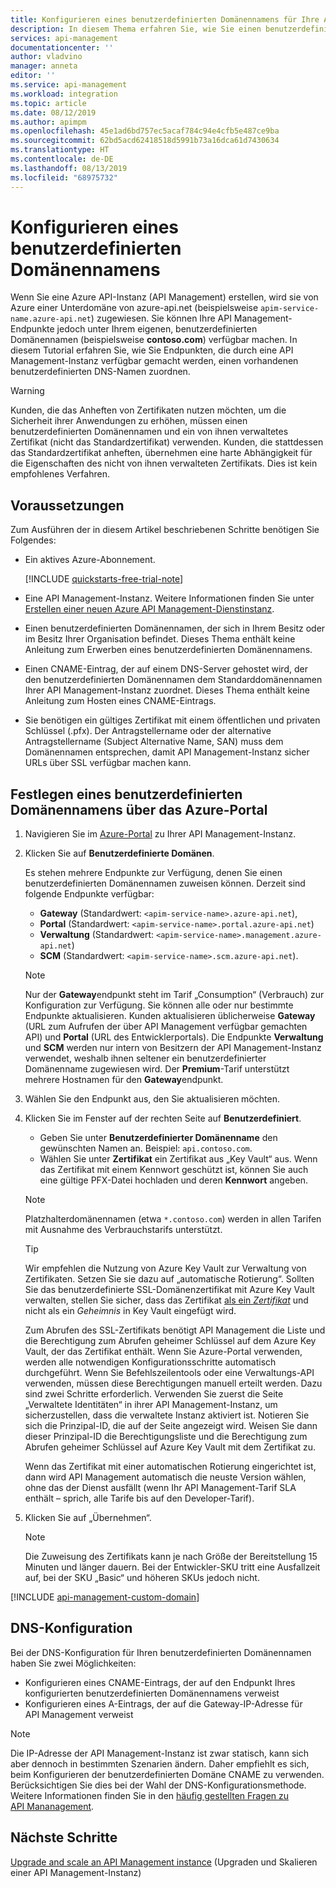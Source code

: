 ```yaml
---
title: Konfigurieren eines benutzerdefinierten Domänennamens für Ihre Azure API Management-Instanz | Microsoft-Dokumentation
description: In diesem Thema erfahren Sie, wie Sie einen benutzerdefinierten Domänennamen für Ihre Azure API Management-Instanz konfigurieren.
services: api-management
documentationcenter: ''
author: vladvino
manager: anneta
editor: ''
ms.service: api-management
ms.workload: integration
ms.topic: article
ms.date: 08/12/2019
ms.author: apimpm
ms.openlocfilehash: 45e1ad6bd757ec5acaf784c94e4cfb5e487ce9ba
ms.sourcegitcommit: 62bd5acd62418518d5991b73a16dca61d7430634
ms.translationtype: HT
ms.contentlocale: de-DE
ms.lasthandoff: 08/13/2019
ms.locfileid: "68975732"
---
```

# <a name="configure-a-custom-domain-name"></a>Konfigurieren eines benutzerdefinierten Domänennamens

Wenn Sie eine Azure API-Instanz (API Management) erstellen, wird sie von Azure einer Unterdomäne von azure-api.net (beispielsweise `apim-service-name.azure-api.net`) zugewiesen. Sie können Ihre API Management-Endpunkte jedoch unter Ihrem eigenen, benutzerdefinierten Domänennamen (beispielsweise **contoso.com**) verfügbar machen. In diesem Tutorial erfahren Sie, wie Sie Endpunkten, die durch eine API Management-Instanz verfügbar gemacht werden, einen vorhandenen benutzerdefinierten DNS-Namen zuordnen.

> [!WARNING]
> Kunden, die das Anheften von Zertifikaten nutzen möchten, um die Sicherheit ihrer Anwendungen zu erhöhen, müssen einen benutzerdefinierten Domänennamen und ein von ihnen verwaltetes Zertifikat (nicht das Standardzertifikat) verwenden. Kunden, die stattdessen das Standardzertifikat anheften, übernehmen eine harte Abhängigkeit für die Eigenschaften des nicht von ihnen verwalteten Zertifikats. Dies ist kein empfohlenes Verfahren.

## <a name="prerequisites"></a>Voraussetzungen

Zum Ausführen der in diesem Artikel beschriebenen Schritte benötigen Sie Folgendes:

-   Ein aktives Azure-Abonnement.

    [!INCLUDE [quickstarts-free-trial-note](../../includes/quickstarts-free-trial-note.md)]

-   Eine API Management-Instanz. Weitere Informationen finden Sie unter [Erstellen einer neuen Azure API Management-Dienstinstanz](get-started-create-service-instance.md).
-   Einen benutzerdefinierten Domänennamen, der sich in Ihrem Besitz oder im Besitz Ihrer Organisation befindet. Dieses Thema enthält keine Anleitung zum Erwerben eines benutzerdefinierten Domänennamens.
-   Einen CNAME-Eintrag, der auf einem DNS-Server gehostet wird, der den benutzerdefinierten Domänennamen dem Standarddomänennamen Ihrer API Management-Instanz zuordnet. Dieses Thema enthält keine Anleitung zum Hosten eines CNAME-Eintrags.
-   Sie benötigen ein gültiges Zertifikat mit einem öffentlichen und privaten Schlüssel (.pfx). Der Antragstellername oder der alternative Antragstellername (Subject Alternative Name, SAN) muss dem Domänennamen entsprechen, damit API Management-Instanz sicher URLs über SSL verfügbar machen kann.

## <a name="use-the-azure-portal-to-set-a-custom-domain-name"></a>Festlegen eines benutzerdefinierten Domänennamens über das Azure-Portal

1. Navigieren Sie im [Azure-Portal](https://portal.azure.com/) zu Ihrer API Management-Instanz.
1. Klicken Sie auf **Benutzerdefinierte Domänen**.

    Es stehen mehrere Endpunkte zur Verfügung, denen Sie einen benutzerdefinierten Domänennamen zuweisen können. Derzeit sind folgende Endpunkte verfügbar:

    - **Gateway** (Standardwert: `<apim-service-name>.azure-api.net`),
    - **Portal** (Standardwert: `<apim-service-name>.portal.azure-api.net`)
    - **Verwaltung** (Standardwert: `<apim-service-name>.management.azure-api.net`)
    - **SCM** (Standardwert: `<apim-service-name>.scm.azure-api.net`).

    > [!NOTE]
    > Nur der **Gateway**endpunkt steht im Tarif „Consumption“ (Verbrauch) zur Konfiguration zur Verfügung.
    > Sie können alle oder nur bestimmte Endpunkte aktualisieren. Kunden aktualisieren üblicherweise **Gateway** (URL zum Aufrufen der über API Management verfügbar gemachten API) und **Portal** (URL des Entwicklerportals).
    > Die Endpunkte **Verwaltung** und **SCM** werden nur intern von Besitzern der API Management-Instanz verwendet, weshalb ihnen seltener ein benutzerdefinierter Domänenname zugewiesen wird.
    > Der **Premium**-Tarif unterstützt mehrere Hostnamen für den **Gateway**endpunkt.

1. Wählen Sie den Endpunkt aus, den Sie aktualisieren möchten.
1. Klicken Sie im Fenster auf der rechten Seite auf **Benutzerdefiniert**.

    - Geben Sie unter **Benutzerdefinierter Domänenname** den gewünschten Namen an. Beispiel: `api.contoso.com`.
    - Wählen Sie unter **Zertifikat** ein Zertifikat aus „Key Vault“ aus. Wenn das Zertifikat mit einem Kennwort geschützt ist, können Sie auch eine gültige PFX-Datei hochladen und deren **Kennwort** angeben.

    > [!NOTE]
    > Platzhalterdomänennamen (etwa `*.contoso.com`) werden in allen Tarifen mit Ausnahme des Verbrauchstarifs unterstützt.

    > [!TIP]
    > Wir empfehlen die Nutzung von Azure Key Vault zur Verwaltung von Zertifikaten. Setzen Sie sie dazu auf „automatische Rotierung“.
    > Sollten Sie das benutzerdefinierte SSL-Domänenzertifikat mit Azure Key Vault verwalten, stellen Sie sicher, dass das Zertifikat [als ein _Zertifikat_](https://docs.microsoft.com/rest/api/keyvault/CreateCertificate/CreateCertificate) und nicht als ein _Geheimnis_ in Key Vault eingefügt wird.
    >
    > Zum Abrufen des SSL-Zertifikats benötigt API Management die Liste und die Berechtigung zum Abrufen geheimer Schlüssel auf dem Azure Key Vault, der das Zertifikat enthält. Wenn Sie Azure-Portal verwenden, werden alle notwendigen Konfigurationsschritte automatisch durchgeführt. Wenn Sie Befehlszeilentools oder eine Verwaltungs-API verwenden, müssen diese Berechtigungen manuell erteilt werden. Dazu sind zwei Schritte erforderlich. Verwenden Sie zuerst die Seite „Verwaltete Identitäten“ in ihrer API Management-Instanz, um sicherzustellen, dass die verwaltete Instanz aktiviert ist. Notieren Sie sich die Prinzipal-ID, die auf der Seite angezeigt wird. Weisen Sie dann dieser Prinzipal-ID die Berechtigungsliste und die Berechtigung zum Abrufen geheimer Schlüssel auf Azure Key Vault mit dem Zertifikat zu.
    >
    > Wenn das Zertifikat mit einer automatischen Rotierung eingerichtet ist, dann wird API Management automatisch die neuste Version wählen, ohne das der Dienst ausfällt (wenn Ihr API Management-Tarif SLA enthält – sprich, alle Tarife bis auf den Developer-Tarif).

1. Klicken Sie auf „Übernehmen“.

    > [!NOTE]
    > Die Zuweisung des Zertifikats kann je nach Größe der Bereitstellung 15 Minuten und länger dauern. Bei der Entwickler-SKU tritt eine Ausfallzeit auf, bei der SKU „Basic“ und höheren SKUs jedoch nicht.

[!INCLUDE [api-management-custom-domain](../../includes/api-management-custom-domain.md)]

## <a name="dns-configuration"></a>DNS-Konfiguration

Bei der DNS-Konfiguration für Ihren benutzerdefinierten Domänennamen haben Sie zwei Möglichkeiten:

-   Konfigurieren eines CNAME-Eintrags, der auf den Endpunkt Ihres konfigurierten benutzerdefinierten Domänennamens verweist
-   Konfigurieren eines A-Eintrags, der auf die Gateway-IP-Adresse für API Management verweist

> [!NOTE]
> Die IP-Adresse der API Management-Instanz ist zwar statisch, kann sich aber dennoch in bestimmten Szenarien ändern. Daher empfiehlt es sich, beim Konfigurieren der benutzerdefinierten Domäne CNAME zu verwenden. Berücksichtigen Sie dies bei der Wahl der DNS-Konfigurationsmethode. Weitere Informationen finden Sie in den [häufig gestellten Fragen zu API Mananagement](https://docs.microsoft.com/azure/api-management/api-management-faq#is-the-api-management-gateway-ip-address-constant-can-i-use-it-in-firewall-rules).

## <a name="next-steps"></a>Nächste Schritte

[Upgrade and scale an API Management instance](upgrade-and-scale.md) (Upgraden und Skalieren einer API Management-Instanz)
